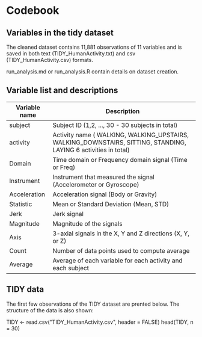 # Codebook
## Variables in the tidy dataset
The cleaned dataset contains 11,881 observations of 11 variables and is saved in both text (TIDY_HumanActivity.txt) and csv (TIDY_HumanActivity.csv) formats.

run_analysis.md or run_analysis.R contain details on dataset creation.

## Variable list and descriptions
| Variable name	| Description |
| ------------- | ----------- |
| subject	| Subject ID (1,2, ..., 30 - 30 subjects in total) |
| activity	| Activity name ( WALKING, WALKING_UPSTAIRS, WALKING_DOWNSTAIRS, SITTING, STANDING, LAYING 6 activities in total) |
| Domain |	Time domain or Frequency domain signal (Time or Freq) |
| Instrument |	Instrument that measured the signal (Accelerometer or Gyroscope) |
| Acceleration |	Acceleration signal (Body or Gravity) |
| Statistic |	Mean or Standard Deviation (Mean, STD) |
| Jerk |	Jerk signal |
| Magnitude |	Magnitude of the signals |
| Axis |	3-axial signals in the X, Y and Z directions (X, Y, or Z) |
| Count	| Number of data points used to compute average |
|Average |	Average of each variable for each activity and each subject |

## TIDY data
The first few observations of the TIDY dataset are prented below. The structure of the data is also shown:

TIDY <- read.csv("TIDY_HumanActivity.csv", header = FALSE)
head(TIDY, n = 30)
